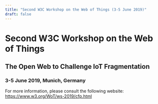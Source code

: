 ```yaml
---
title: "Second W3C Workshop on the Web of Things (3-5 June 2019)"
draft: false
---
```


# Second W3C Workshop on the Web of Things
## The Open Web to Challenge IoT Fragmentation
### 3-5 June 2019, Munich, Germany

For more information, please consult the following website:
https://www.w3.org/WoT/ws-2019/cfp.html